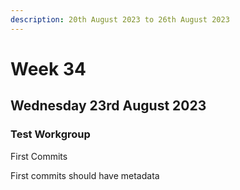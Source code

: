 ```yaml
---
description: 20th August 2023 to 26th August 2023
---
```


# Week 34

## Wednesday 23rd August 2023

### Test Workgroup

First Commits

First commits should have metadata
